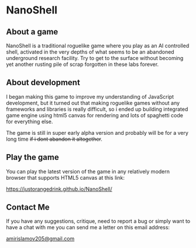 # NanoShell

## About a game

NanoShell is a traditional roguelike game where you play as an AI controlled shell, activated in the very depths of what seems to be an abandoned underground research facility. Try to get to the surface without becoming yet another rusting pile of scrap forgotten in these labs forever.

## About development

I began making this game to improve my understanding of JavaScript development, but it turned out that making roguelike games without any frameworks and libraries is really difficult, so i ended up building integrated game engine using html5 canvas for rendering and lots of spaghetti code for everything else.

The game is still in super early alpha version and probably will be for a very long time ~~if i dont abandon it altogether~~.

## Play the game

You can play the latest version of the game in any relatively modern browser that supports HTML5 canvas at this link:

https://justorangedrink.github.io/NanoShell/

## Contact Me

If you have any suggestions, critique, need to report a bug or simply want to have a chat with me you can send me a letter on this email address:

amirislamov205@gmail.com
